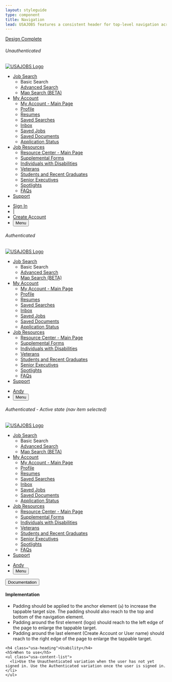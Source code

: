 ```yaml
---
layout: styleguide
type: component
title: Navigation
lead: USAJOBS features a consistent header for top-level navigation across the site.
---
```


<a href="{{ site.baseurl }}/getting-started/#maturity" class="usa-label maturity design_complete">
  Design Complete
</a>

<h6 class="usa-heading-alt">Unauthenticated</h6>
<div class="preview">
  <nav class="usajobs-nav v1" role="navigation" data-object="nav" data-state="is-closed" data-target="#usajobs-menu">
    <div class="usajobs-nav__body">
      <div class="usajobs-nav__header">
        <div class="usajobs-nav__brand-container">
          <a class="usajobs-nav__brand" href="/">
            <img src="{{ site.baseurl }}/img/usajobs-sm2.png" alt="USAJOBS Logo" class="logo">
          </a>
        </div>
        <div class="usajobs-nav__extended-menu" id="usajobs-menu">
          <ul class="usajobs-nav__menu">
            <li class="usajobs-nav__secondary-menu-container" data-state="is-closed">
              <a accesskey="S" data-behavior="nav.menu.toggle" aria-haspopup="true" class="menu-toggle" href="/" title="Job Search">
                Job Search
              </a>
              <ul class="usajobs-nav__secondary-menu" aria-expanded="false" role="menu">
                <li><a ref="/">Basic Search</a></li>
                <li><a href="/Search/AdvancedSearch">Advanced Search</a></li>
                <li><a href="/Search/GeoSearch">Map Search (BETA)</a></li>
              </ul>
            </li>
            <li class="usajobs-nav__secondary-menu-container" data-state="is-closed">
              <a accesskey="A" data-behavior="nav.menu.toggle" aria-haspopup="true" class="menu-toggle" href="" title="My Account">
                My Account
              </a>
              <ul class="usajobs-nav__secondary-menu" aria-expanded="false" role="menu">
                <li><a href="/Applicant/MyAccount/Home">My Account - Main Page</a></li>
                <li><a href="/Applicant/Profile/PersonalInformation">Profile</a></li>
                <li><a href="/Applicant/Resume/ListResumes">Resumes</a></li>
                <li><a href="/Applicant/SavedSearches/ListSavedSearches">Saved Searches</a></li>
                <li><a href="/Applicant/MyAccount/Inbox">Inbox</a></li>
                <li><a href="/Applicant/SavedJobs/ListSavedJobs">Saved Jobs</a></li>
                <li><a href="/Applicant/Document/ListDocuments">Saved Documents</a></li>
                <li><a href="/Applicant/Application/ListApplications">Application Status</a></li>
              </ul>
            </li>
            <li class="usajobs-nav__secondary-menu-container" data-state="is-closed">
              <a accesskey="R" href="http://help.sqa.usajobs.gov/index.php/Main_Page" class="menu-toggle" data-behavior="nav.menu.toggle" aria-haspopup="true" title="Job Resources">
                Job Resources
              </a>
              <ul class="usajobs-nav__secondary-menu" aria-expanded="false" role="menu">
                <li><a href="http://help.sqa.usajobs.gov/index.php/Main_Page">Resource Center - Main Page</a></li>
                <li><a href="http://help.sqa.usajobs.gov/index.php/Forms">Supplemental Forms</a></li>
                <li><a href="http://help.sqa.usajobs.gov/index.php/Individuals_with_Disabilities">Individuals with Disabilities</a></li>
                <li><a href="/Veterans">Veterans</a></li>
                <li><a href="/StudentsAndGrads">Students and Recent Graduates</a></li>
                <li><a href="/SeniorExecutives">Senior Executives</a></li>
                <li><a href="/ResourceCenter/SpotlightsAll">Spotlights</a></li>
                <li><a href="http://help.sqa.usajobs.gov/index.php/Top_Ten_FAQ" onblur="timedMenuClose();" target="_blank">FAQs</a></li>
              </ul>
            </li>
            <li><a href="/Home/Support">Support</a></li>
          </ul>
        </div>
        <ul class="usajobs-nav__account">
          <li><a class="sign_in" href="/Applicant/MyAccount/Home">Sign In</a></li>
          <li class="pipe">|</li>
          <li>
            <a class="create_account" href="https://login.sqa.usajobs.gov/Account/Create">
              Create Account
            </a>
          </li>
          <li class="usajobs-nav__menu-toggle">
            <button type="button" class="usa-button-gray usajobs-nav__menu-toggle-button navbar-toggle toggle-switch" data-behavior="nav.toggle" aria-expanded="false" aria-controls="#usajobs-menu">
              Menu
            </button>
          </li>
        </ul>
      </div>
    </div>
  </nav>
</div>

<h6 class="usa-heading-alt">Authenticated</h6>
<div class="preview">
  <nav class="usajobs-nav v1" role="navigation" data-object="nav" data-state="is-closed" data-target="#usajobs-menu">
    <div class="usajobs-nav__body">
      <div class="usajobs-nav__header">
        <div class="usajobs-nav__brand-container">
          <a class="usajobs-nav__brand" href="/">
            <img src="{{ site.baseurl }}/img/usajobs-sm2.png" alt="USAJOBS Logo" class="logo">
          </a>
        </div>
        <div class="usajobs-nav__extended-menu" id="usajobs-menu">
          <ul class="usajobs-nav__menu">
            <li class="usajobs-nav__secondary-menu-container" data-state="is-closed">
              <a accesskey="S" data-behavior="nav.menu.toggle" aria-haspopup="true" class="menu-toggle" href="/" title="Job Search">
                Job Search
              </a>
              <ul class="usajobs-nav__secondary-menu" aria-expanded="false" role="menu">
                <li><a ref="/">Basic Search</a></li>
                <li><a href="/Search/AdvancedSearch">Advanced Search</a></li>
                <li><a href="/Search/GeoSearch">Map Search (BETA)</a></li>
              </ul>
            </li>
            <li class="usajobs-nav__secondary-menu-container" data-state="is-closed">
              <a accesskey="A" data-behavior="nav.menu.toggle" aria-haspopup="true" class="menu-toggle" href="" title="My Account">
                My Account
              </a>
              <ul class="usajobs-nav__secondary-menu" aria-expanded="false" role="menu">
                <li><a href="/Applicant/MyAccount/Home">My Account - Main Page</a></li>
                <li><a href="/Applicant/Profile/PersonalInformation">Profile</a></li>
                <li><a href="/Applicant/Resume/ListResumes">Resumes</a></li>
                <li><a href="/Applicant/SavedSearches/ListSavedSearches">Saved Searches</a></li>
                <li><a href="/Applicant/MyAccount/Inbox">Inbox</a></li>
                <li><a href="/Applicant/SavedJobs/ListSavedJobs">Saved Jobs</a></li>
                <li><a href="/Applicant/Document/ListDocuments">Saved Documents</a></li>
                <li><a href="/Applicant/Application/ListApplications">Application Status</a></li>
              </ul>
            </li>
            <li class="usajobs-nav__secondary-menu-container" data-state="is-closed">
              <a accesskey="R" href="http://help.sqa.usajobs.gov/index.php/Main_Page" class="menu-toggle" data-behavior="nav.menu.toggle" aria-haspopup="true" title="Job Resources">
                Job Resources
              </a>
              <ul class="usajobs-nav__secondary-menu" aria-expanded="false" role="menu">
                <li><a href="http://help.sqa.usajobs.gov/index.php/Main_Page">Resource Center - Main Page</a></li>
                <li><a href="http://help.sqa.usajobs.gov/index.php/Forms">Supplemental Forms</a></li>
                <li><a href="http://help.sqa.usajobs.gov/index.php/Individuals_with_Disabilities">Individuals with Disabilities</a></li>
                <li><a href="/Veterans">Veterans</a></li>
                <li><a href="/StudentsAndGrads">Students and Recent Graduates</a></li>
                <li><a href="/SeniorExecutives">Senior Executives</a></li>
                <li><a href="/ResourceCenter/SpotlightsAll">Spotlights</a></li>
                <li><a href="http://help.sqa.usajobs.gov/index.php/Top_Ten_FAQ" onblur="timedMenuClose();" target="_blank">FAQs</a></li>
              </ul>
            </li>
            <li><a href="/Home/Support">Support</a></li>
          </ul>
        </div>
        <ul class="usajobs-nav__account">
          <li>
            <a class="account-logged_in" href="/Applicant/MyAccount/Home">
              <span class="account-icon"><i class="fa fa-user"></i></span>
              <span class="account-name">Andy</span>
            </a>
          </li>
          <li class="usajobs-nav__menu-toggle">
            <button type="button" class="usa-button-gray usajobs-nav__menu-toggle-button navbar-toggle toggle-switch" data-behavior="nav.toggle" aria-expanded="false" aria-controls="#usajobs-menu">
              Menu
            </button>
          </li>
        </ul>
      </div>
    </div>
  </nav>
</div>

<h6 class="usa-heading-alt">Authenticated - Active state (nav item selected)</h6>
<div class="preview">
  <nav class="usajobs-nav v1" role="navigation" data-object="nav" data-state="is-closed" data-target="#usajobs-menu">
    <div class="usajobs-nav__body">
      <div class="usajobs-nav__header">
        <div class="usajobs-nav__brand-container">
          <a class="usajobs-nav__brand" href="/">
            <img src="{{ site.baseurl }}/img/usajobs-sm2.png" alt="USAJOBS Logo" class="logo">
          </a>
        </div>
        <div class="usajobs-nav__extended-menu" id="usajobs-menu">
          <ul class="usajobs-nav__menu">
            <li class="usajobs-nav__secondary-menu-container" data-state="is-closed">
              <a accesskey="S" data-behavior="nav.menu.toggle" aria-haspopup="true" class="menu-toggle" href="/" title="Job Search">
                Job Search
              </a>
              <ul class="usajobs-nav__secondary-menu" aria-expanded="false" role="menu">
                <li><a ref="/">Basic Search</a></li>
                <li><a href="/Search/AdvancedSearch">Advanced Search</a></li>
                <li><a href="/Search/GeoSearch">Map Search (BETA)</a></li>
              </ul>
            </li>
            <li class="usajobs-nav__secondary-menu-container" data-state="is-closed">
              <a accesskey="A" data-behavior="nav.menu.toggle" aria-haspopup="true" class="menu-toggle is-active" href="" title="My Account">
                My Account
              </a>
              <ul class="usajobs-nav__secondary-menu" aria-expanded="false" role="menu">
                <li><a href="/Applicant/MyAccount/Home">My Account - Main Page</a></li>
                <li><a href="/Applicant/Profile/PersonalInformation">Profile</a></li>
                <li><a href="/Applicant/Resume/ListResumes">Resumes</a></li>
                <li><a href="/Applicant/SavedSearches/ListSavedSearches">Saved Searches</a></li>
                <li><a href="/Applicant/MyAccount/Inbox">Inbox</a></li>
                <li><a href="/Applicant/SavedJobs/ListSavedJobs">Saved Jobs</a></li>
                <li><a href="/Applicant/Document/ListDocuments">Saved Documents</a></li>
                <li><a href="/Applicant/Application/ListApplications">Application Status</a></li>
              </ul>
            </li>
            <li class="usajobs-nav__secondary-menu-container" data-state="is-closed">
              <a accesskey="R" href="http://help.sqa.usajobs.gov/index.php/Main_Page" class="menu-toggle" data-behavior="nav.menu.toggle" aria-haspopup="true" title="Job Resources">
                Job Resources
              </a>
              <ul class="usajobs-nav__secondary-menu" aria-expanded="false" role="menu">
                <li><a href="http://help.sqa.usajobs.gov/index.php/Main_Page">Resource Center - Main Page</a></li>
                <li><a href="http://help.sqa.usajobs.gov/index.php/Forms">Supplemental Forms</a></li>
                <li><a href="http://help.sqa.usajobs.gov/index.php/Individuals_with_Disabilities">Individuals with Disabilities</a></li>
                <li><a href="/Veterans">Veterans</a></li>
                <li><a href="/StudentsAndGrads">Students and Recent Graduates</a></li>
                <li><a href="/SeniorExecutives">Senior Executives</a></li>
                <li><a href="/ResourceCenter/SpotlightsAll">Spotlights</a></li>
                <li><a href="http://help.sqa.usajobs.gov/index.php/Top_Ten_FAQ" onblur="timedMenuClose();" target="_blank">FAQs</a></li>
              </ul>
            </li>
            <li><a href="/Home/Support">Support</a></li>
          </ul>
        </div>
        <ul class="usajobs-nav__account">
          <li>
            <a class="account-logged_in" href="/Applicant/MyAccount/Home">
              <span class="account-icon"><i class="fa fa-user"></i></span>
              <span class="account-name">Andy</span>
            </a>
          </li>
          <li class="usajobs-nav__menu-toggle">
            <button type="button" class="usa-button-gray usajobs-nav__menu-toggle-button navbar-toggle toggle-switch" data-behavior="nav.toggle" aria-expanded="false" aria-controls="#usajobs-menu">
              Menu
            </button>
          </li>
        </ul>
      </div>
    </div>
  </nav>
</div>


<div class="usa-accordion-bordered usa-accordion-docs">
  <button class="usa-button-unstyled usa-accordion-button"
      aria-expanded="true" aria-controls="collapsible-0">
    Documentation
  </button>
  <div id="collapsible-0" aria-hidden="false" class="usa-accordion-content">
    <h4 class="usa-heading">Implementation</h4>
    <ul class="usa-content-list">
      <li>Padding should be applied to the anchor element (<code>a</code>) to increase the tappable target size. The padding should also reach to the top and bottom of the navigation element.</li>
      <li>Padding around the first element (logo) should reach to the left edge of the page to enlarge the tappable target.</li>
      <li>Padding around the last element (Create Account or User name) should reach to the right edge of the page to enlarge the tappable target.</li>
    </ul>

    <h4 class="usa-heading">Usability</h4>
    <h5>When to use</h5>
    <ul class="usa-content-list">
      <li>Use the Unauthenticated variation when the user has not yet signed in. Use the Authenticated variation once the user is signed in.</li>
    </ul>
  </div>
</div>
